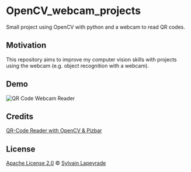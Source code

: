 # OpenCV_webcam_projects
Small project using OpenCV with python and a webcam to read QR codes.

## Motivation
This repository aims to improve my computer vision skills with projects using the webcam (e.g. object recognition with a webcam).

## Demo
![QR Code Webcam Reader](demo/demo_qrcode_webam.gif)

## Credits
[QR-Code Reader with OpenCV & Pizbar](https://github.com/spmallick/learnopencv)

## License
[Apache License 2.0](LICENSE) © [Sylvain Lapeyrade](https://github.com/sylvainlapeyrade)
